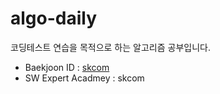 # algo-daily
코딩테스트 연습을 목적으로 하는 알고리즘 공부입니다.

- Baekjoon ID : [skcom](https://www.acmicpc.net/user/skcom)  
- SW Expert Acadmey : skcom